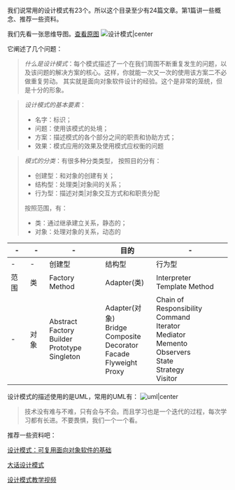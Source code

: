 <!--
author: 刘青
date: 2016-03-30
title: 设计模式讲在前面
tags: 设计模式
category: fundation/design_patterns
status: publish
summary:  
-->
我们说常用的设计模式有23个。所以这个目录至少有24篇文章。第1篇讲一些概念、推荐一些资料。

我们先看一张思维导图。[查看原图](http://7nliuximu.liuximu.com/design_patterns_DesignPatterns.png)
![设计模式|center](http://7nliuximu.liuximu.com/design_patterns_DesignPatterns.png-700)

它阐述了几个问题：
> $什么是设计模式$：每个模式描述了一个在我们周围不断重复发生的问题，以及该问题的解决方案的核心。这样，你就能一次又一次的使用该方案二不必做重复劳动。
> 其实就是面向对象软件设计的经验。这个是非常的笼统，但是十分的形象。

> $设计模式的基本要素$：
> - 名字：标识；
> - 问题：使用该模式的处境；
> - 方案：描述模式的各个部分之间的职责和协助方式；
> - 效果：模式应用的效果及使用模式应权衡的问题

> $模式的分类$：有很多种分类类型，
> 按照目的分有：
> - 创建型：和对象的创建有关；
> - 结构型：处理类|对象间的关系；
> - 行为型：描述对类|对象交互方式和和职责分配
> 
> 按照范围，有：
> - 类：通过继承建立关系，静态的；
> - 对象：处理对象的关系，动态的

|-|-|-|目的|-|
|-|-|-|-|-|
|-|-|创建型|结构型|行为型|
|范围|类|Factory Method|Adapter(类)|Interpreter<br>Template Method|
|-|对象|Abstract Factory<br>Builder<br>Prototype<br>Singleton|Adapter(对象)<br>Bridge<br>Composite<br>Decorator<br>Facade<br>Flyweight<br>Proxy|Chain of Responsibility<br>Command<br>Iterator<br>Mediator<br>Memento<br>Observers<br>State<br>Strategy<br>Visitor|

设计模式的描述使用的是UML，常用的UML有：
![uml|center](http://7nliuximu.liuximu.com/design_patterns_UML.jpg)


> 技术没有难与不难，只有会与不会。而且学习也是一个迭代的过程，每次学习都有长进。不要畏惧，我们一个一个看。


推荐一些资料吧：

 [设计模式：可复用面向对象软件的基础](http://pan.baidu.com/s/1hsNKkxY)

 [大话设计模式](http://pan.baidu.com/s/1gfDCSd9)

 [设计模式教学视频](http://pan.baidu.com/s/1i5Mwo77)
